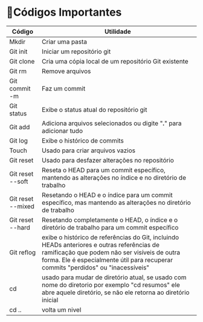 # 👾Códigos Importantes

| Código | Utilidade |
|-------|--------|
| Mkdir | Criar uma pasta |
| Git init | Iniciar um repositório git |
| Git clone | Cria uma cópia local de um repositório Git existente |
| Git rm | Remove arquivos
| Git commit -m | Faz um commit |
| Git status | Exibe o status atual do repositório git |
| Git add | Adiciona arquivos selecionados ou digite "**.**" para adicionar tudo |
| Git log | Exibe o histórico de commits |
| Touch | Usado para criar arquivos vazios |
| Git reset | Usado para desfazer alterações no repositório |
| Git reset --soft | Reseta o HEAD para um commit específico, mantendo as alterações no índice e no diretório de trabalho |
| Git reset --mixed | Resetando o HEAD e o índice para um commit específico, mas mantendo as alterações no diretório de trabalho |
| Git reset --hard | Resetando completamente o HEAD, o índice e o diretório de trabalho para um commit específico | 
|Git reflog | exibe o histórico de referências do Git, incluindo HEADs anteriores e outras referências de ramificação que podem não ser visíveis de outra forma. Ele é especialmente útil para recuperar commits "perdidos" ou "inacessíveis" |
| cd | usado para mudar de diretório atual, se usado com nome do diretorio por exemplo "cd resumos" ele abre aquele diretório, se não ele retorna ao diretório inicial |
| cd .. | volta um nivel |
